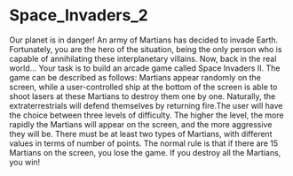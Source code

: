 # Space_Invaders_2
Our planet is in danger!  An army of Martians has decided to invade Earth. Fortunately, you are the hero of the situation, being the only person who is capable of annihilating these interplanetary villains.   Now, back in the real world… 
Your task is to build an arcade game called Space Invaders II. The game can be described as follows: Martians appear randomly on the screen, while a user-controlled ship at the bottom of the screen is able to shoot lasers at these Martians to destroy them one by one.
Naturally, the extraterrestrials will defend themselves by returning fire.The user will have the choice between three levels of difficulty. The higher the level, the more rapidly the Martians will appear on the screen, and the more aggressive they will be. 
There must be at least two types of Martians, with different values in terms of number of points. The normal rule is that if there are 15 Martians on the screen, you lose the game. If you destroy all the Martians, you win! 
